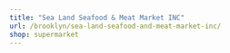 ```yaml
---
title: "Sea Land Seafood & Meat Market INC"
url: /brooklyn/sea-land-seafood-and-meat-market-inc/
shop: supermarket
---
```

